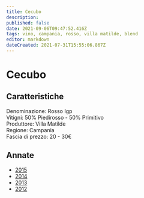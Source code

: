 ```yaml
---
title: Cecubo
description: 
published: false
date: 2021-09-06T09:47:52.416Z
tags: vino, campania, rosso, villa matilde, blend
editor: markdown
dateCreated: 2021-07-31T15:55:06.867Z
---
```


# Cecubo

## Caratteristiche
<div class="caratteristiche-vino">
<div><span>Denominazione:</span> <span>Rosso Igp</span></div> 
<div><span>Vitigni:</span> <span>50% Piedirosso - 50% Primitivo</span></div> 
<div><span>Produttore:</span> <span>Villa Matilde</span></div> 
<div><span>Regione:</span> <span>Campania</span></div>
<div><span>Fascia di prezzo:</span> <span>20 - 30€</span></div>
</div>

## Annate
- [2015](/vini/italia/campania/rossi/cecubo/2015)
- [2014](/vini/italia/campania/rossi/cecubo/2014)
- [2013](/vini/italia/campania/rossi/cecubo/2013)
- [2012](/vini/italia/campania/rossi/cecubo/2012)

 